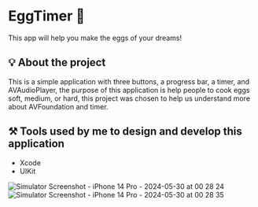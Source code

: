 # EggTimer 🍳

This app will help you make the eggs of your dreams!

## 💡 About the project

This is a simple application with three buttons, a progress bar, a timer, and AVAudioPlayer, the purpose of this application is help people to cook eggs soft, medium, or hard, this project was chosen to help us understand more about AVFoundation and timer.

## ⚒️ Tools used by me to design and develop this application

- Xcode
- UIKit


![Simulator Screenshot - iPhone 14 Pro - 2024-05-30 at 00 28 24](https://github.com/MaksimIsAvailable/EggTimer/assets/162634880/f0268bb2-9c35-40c8-baec-c999c058c099)
![Simulator Screenshot - iPhone 14 Pro - 2024-05-30 at 00 28 35](https://github.com/MaksimIsAvailable/EggTimer/assets/162634880/092a83a8-3119-4599-b8b1-7a65836464f3)
